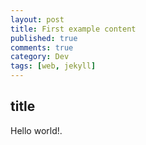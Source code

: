 ```yaml
---
layout: post
title: First example content
published: true
comments: true
category: Dev
tags: [web, jekyll]
---
```


## title

Hello world!.
